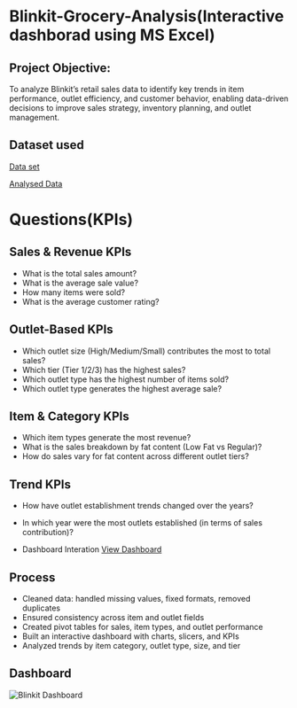 # Blinkit-Grocery-Analysis(Interactive dashborad using MS Excel)
## Project Objective:
To analyze Blinkit’s retail sales data to identify key trends in item performance, outlet efficiency, and customer behavior, enabling data-driven decisions to improve sales strategy, inventory planning, and outlet management.
## Dataset used
<a href="https://github.com/Pushkar2520/blinkit-Analysis/blob/main/BlinkIT%20Grocery%20Data%20Excel.xlsx">Data set<a/>

<a href="https://github.com/Pushkar2520/blinkit-Analysis/blob/main/BlinkIT%20Grocery%20Data%20Excel.xlsx">Analysed Data<a/>
# Questions(KPIs)
## Sales & Revenue KPIs
- What is the total sales amount?
- What is the average sale value?
- How many items were sold?
- What is the average customer rating?

## Outlet-Based KPIs
- Which outlet size (High/Medium/Small) contributes the most to total sales?
- Which tier (Tier 1/2/3) has the highest sales?
- Which outlet type has the highest number of items sold?
- Which outlet type generates the highest average sale?

## Item & Category KPIs
- Which item types generate the most revenue?
- What is the sales breakdown by fat content (Low Fat vs Regular)?
- How do sales vary for fat content across different outlet tiers?

## Trend KPIs
- How have outlet establishment trends changed over the years?
- In which year were the most outlets established (in terms of sales contribution)?

- Dashboard Interation <a href="https://github.com/Pushkar2520/blinkit-Analysis/blob/main/Blinkit%20Dashboard.png">View Dashboard<a/>

## Process
- Cleaned data: handled missing values, fixed formats, removed duplicates
- Ensured consistency across item and outlet fields
- Created pivot tables for sales, item types, and outlet performance
- Built an interactive dashboard with charts, slicers, and KPIs
- Analyzed trends by item category, outlet type, size, and tier

## Dashboard
![Blinkit Dashboard](https://github.com/user-attachments/assets/f9ab81cc-e1d6-49e7-9371-e77156a0c96b)

